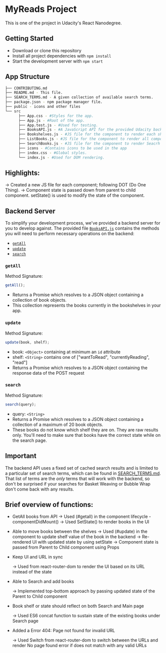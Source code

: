 # MyReads Project

This is one of the project in Udacity's React Nanodegree.

## Getting Started

- Download or clone this repository
- Install all project dependencies with `npm install`
- Start the development server with `npm start`

## App Structure

```bash
├── CONTRIBUTING.md
├── README.md - This file.
├── SEARCH_TERMS.md - A given collection of available search terms.
├── package.json - npm package manager file.
├── public - icons and other files
└── src
      ├── App.css - #Styles for the app.
      ├── App.js - #Root of the app.
      ├── App.test.js - #Used for testing.
      ├── BooksAPI.js - #A JavaScript API for the provided Udacity backend.
      ├── Bookshelves.js - #JS file for the component to render each shelf items.
      ├── ListBooks.js - #JS file for the component to render all components on the page.
      ├── SearchBooks.js - #JS file for the component to render Seacrh books page.
      ├── icons - #Contains icons to be used in the app
      ├── index.css - #Global styles.
      └── index.js - #Used for DOM rendering.
```

## Highlights:

-> Created a new JS file for each component; following DOT (Do One Thing).
-> Component state is passed down from parent to child component. setState() is used to modify the state of the component.

## Backend Server

To simplify your development process, we've provided a backend server for you to develop against. The provided file [`BooksAPI.js`](src/BooksAPI.js) contains the methods you will need to perform necessary operations on the backend:

- [`getAll`](#getall)
- [`update`](#update)
- [`search`](#search)

### `getAll`

Method Signature:

```js
getAll();
```

- Returns a Promise which resolves to a JSON object containing a collection of book objects.
- This collection represents the books currently in the bookshelves in your app.

### `update`

Method Signature:

```js
update(book, shelf);
```

- book: `<Object>` containing at minimum an `id` attribute
- shelf: `<String>` contains one of ["wantToRead", "currentlyReading", "read"]
- Returns a Promise which resolves to a JSON object containing the response data of the POST request

### `search`

Method Signature:

```js
search(query);
```

- query: `<String>`
- Returns a Promise which resolves to a JSON object containing a collection of a maximum of 20 book objects.
- These books do not know which shelf they are on. They are raw results only. You'll need to make sure that books have the correct state while on the search page.

## Important

The backend API uses a fixed set of cached search results and is limited to a particular set of search terms, which can be found in [SEARCH_TERMS.md](SEARCH_TERMS.md). That list of terms are the _only_ terms that will work with the backend, so don't be surprised if your searches for Basket Weaving or Bubble Wrap don't come back with any results.

## Brief overview of functions:

- GetAll books from API
  -> Used (#getall) in the component lifecycle - componentDidMount()
  -> Used SetState() to render books in the UI

- Able to move books between the shelves
  -> Used (#update) in the component to update shelf value of the book in the backend
  -> Re-rendered UI with updated state by using setState
  -> Component state is passed from Parent to Child component using Props

- Keep UI and URL in sync

  -> Used <BrowserRouter /> from react-router-dom to render the UI based on its URL instead of the state

- Able to Search and add books

  -> Implemented top-bottom approach by passing updated state of the Parent to Child component

- Book shelf or state should reflect on both Search and Main page

  -> Used ES6 concat function to sustain state of the existing books under Search page

- Added a Error 404: Page not found for invalid URL

  -> Used Switch from react-router-dom to switch between the URLs and render No page found error if does not match with any valid URLs
